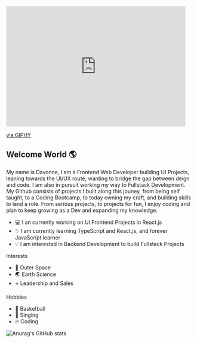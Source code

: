 <iframe src="https://giphy.com/embed/l2Jhu9OrGRImXT4Kk" width="480" height="322" style="" frameBorder="0" class="giphy-embed" allowFullScreen></iframe><p><a href="https://giphy.com/gifs/studiosoriginals-happy-holidays-l2Jhu9OrGRImXT4Kk">via GIPHY</a></p>

## Welcome World 🌎

My name is Davonne, I am a Frontend Web Developer building UI Projects, leaning towards the UI/UX route,
wanting to bridge the gap between deign and code. I am also in pursuit working my way to Fullstack Development.
My Github consists of projects I built along this jouney, from being self taught, to a Coding Bootcamp, to today 
owning my craft, and building skills to land a role. From serious projects, to projects for fun, I enjoy coding
and plan to keep growing as a Dev and expanding my knowledge. 

- 💻 I an currently working on UI Frontend Projects in React.js
- ✨ I am currently learning TypeScript and React.js, and forever JavaScript learner
- 💡 I am interested in Backend Development to build Fullstack Projects

Interests                         
- 🚀 Outer Space         
- 🌏 Earth Science        
- ⭐ Leadership and Sales

Hobbies
- 🏀 Basketball
- 🎤 Singing
- 🔥 Coding

![Anurag's GitHub stats](https://github-readme-stats.vercel.app/api?username=Davonne007-TX&theme=omni&show_icons=true)

<!--
**Davonne007-TX/Davonne007-TX** is a ✨ _special_ ✨ repository because its `README.md` (this file) appears on your GitHub profile.

Here are some ideas to get you started:

- 🔭 I’m currently working on ...
- 🌱 I’m currently learning ...
- 👯 I’m looking to collaborate on ...
- 🤔 I’m looking for help with ...
- 💬 Ask me about ...
- 📫 How to reach me: ...
- 😄 Pronouns: ...
- ⚡ Fun fact: ...
-->
